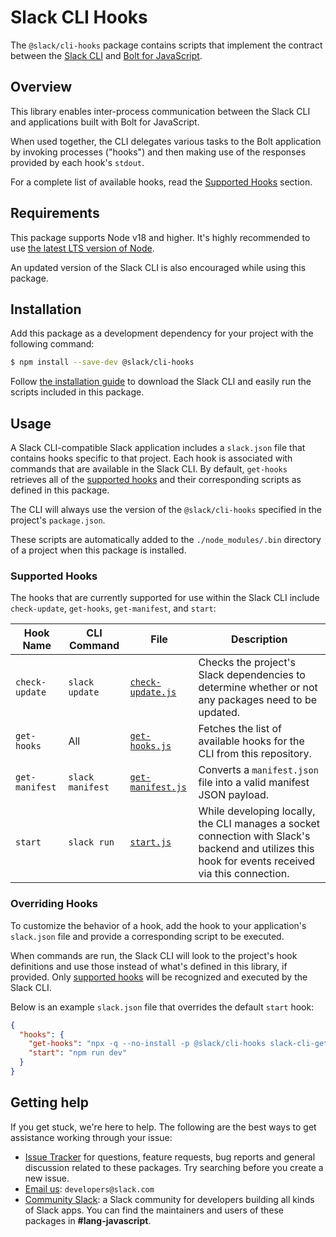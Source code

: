# Slack CLI Hooks

The `@slack/cli-hooks` package contains scripts that implement the contract
between the [Slack CLI][cli] and [Bolt for JavaScript][bolt].

## Overview

This library enables inter-process communication between the Slack CLI and
applications built with Bolt for JavaScript.

When used together, the CLI delegates various tasks to the Bolt application by
invoking processes ("hooks") and then making use of the responses provided by
each hook's `stdout`.

For a complete list of available hooks, read the [Supported Hooks][supported]
section.

## Requirements

This package supports Node v18 and higher. It's highly recommended to use [the
latest LTS version of Node][node].

An updated version of the Slack CLI is also encouraged while using this package.

## Installation

Add this package as a development dependency for your project with the following
command:

```sh
$ npm install --save-dev @slack/cli-hooks
```

Follow [the installation guide][install] to download the Slack CLI and easily
run the scripts included in this package.

## Usage

A Slack CLI-compatible Slack application includes a `slack.json` file that
contains hooks specific to that project. Each hook is associated with commands
that are available in the Slack CLI. By default, `get-hooks` retrieves all of
the [supported hooks][supported] and their corresponding scripts as defined in
this package.

The CLI will always use the version of the `@slack/cli-hooks` specified in the
project's `package.json`.

These scripts are automatically added to the `./node_modules/.bin` directory of
a project when this package is installed.

### Supported Hooks

The hooks that are currently supported for use within the Slack CLI include
`check-update`, `get-hooks`, `get-manifest`, and `start`:

| Hook Name      | CLI Command      | File |Description |
| -------------- | ---------------- | ---- | ----------- |
| `check-update` | `slack update`   | [`check-update.js`](./src/check-update.js) | Checks the project's Slack dependencies to determine whether or not any packages need to be updated. |
| `get-hooks`    | All              | [`get-hooks.js`](./src/get-hooks.js) | Fetches the list of available hooks for the CLI from this repository. |
| `get-manifest` | `slack manifest` | [`get-manifest.js`](./src/get-manifest.js) | Converts a `manifest.json` file into a valid manifest JSON payload. |
| `start`        | `slack run`      | [`start.js`](./src/start.js) | While developing locally, the CLI manages a socket connection with Slack's backend and utilizes this hook for events received via this connection. |

### Overriding Hooks

To customize the behavior of a hook, add the hook to your application's
`slack.json` file and provide a corresponding script to be executed.

When commands are run, the Slack CLI will look to the project's hook definitions
and use those instead of what's defined in this library, if provided. Only
[supported hooks][supported] will be recognized and executed by the Slack CLI.

Below is an example `slack.json` file that overrides the default `start` hook:

```json
{
  "hooks": {
    "get-hooks": "npx -q --no-install -p @slack/cli-hooks slack-cli-get-hooks",
    "start": "npm run dev"
  }
}
```

## Getting help

If you get stuck, we're here to help. The following are the best ways to get
assistance working through your issue:

* [Issue Tracker][issues] for questions, feature requests, bug reports and
  general discussion related to these packages. Try searching before you create
  a new issue.
* [Email us][email]: `developers@slack.com`
* [Community Slack][community]: a Slack community for developers building all
  kinds of Slack apps. You can find the maintainers and users of these packages
  in **#lang-javascript**.

<!-- a collection of links -->
[bolt]: https://github.com/slackapi/bolt-js
[cli]: https://api.slack.com/automation/cli
[community]: https://community.slack.com/
[config]: https://api.slack.com/apps
[email]: mailto:developers@slack.com
[install]: https://api.slack.com/automation/cli/install
[issues]: http://github.com/slackapi/node-slack-sdk/issues
[manifest]: https://api.slack.com/reference/manifests
[node]: https://github.com/nodejs/Release#release-schedule
[supported]: #supported-hooks
